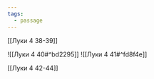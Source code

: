 ```yaml
---
tags:
  - passage
---
```

[[Луки 4 38-39]]

![[Луки 4 40#^bd2295]]
![[Луки 4 41#^fd8f4e]]

[[Луки 4 42-44]]